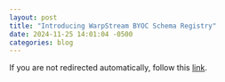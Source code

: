 ```yaml
---
layout: post
title: "Introducing WarpStream BYOC Schema Registry"
date: 2024-11-25 14:01:04 -0500
categories: blog
---
```


<script type="text/javascript">
  window.location.href = 'https://www.warpstream.com/blog/introducing-warpstream-byoc-schema-registry';
</script>

If you are not redirected automatically, follow this <a href="https://www.warpstream.com/blog/introducing-warpstream-byoc-schema-registry">link</a>.
